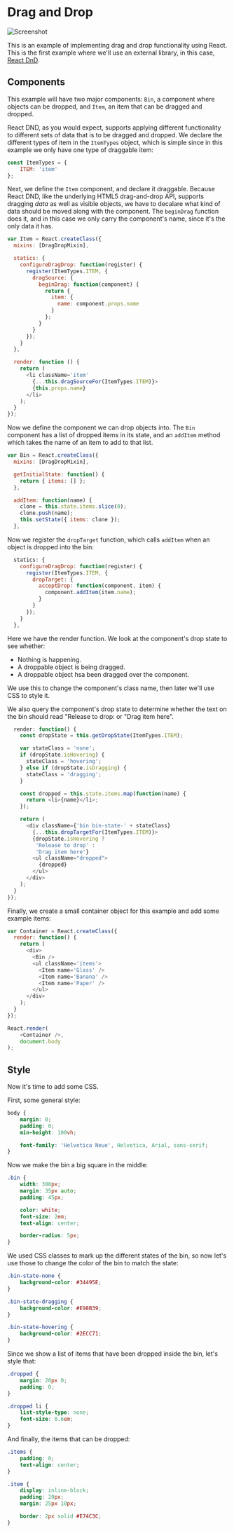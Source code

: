 # Drag and Drop

![Screenshot](screenshot.png)

This is an example of implementing drag and drop functionality using React. This
is the first example where we'll use an external library, in this case,
[React DnD][dnd].

[dnd]: https://github.com/gaearon/react-dnd

## Components

This example will have two major components: `Bin`, a component where objects
can be dropped, and `Item`, an item that can be dragged and dropped.

React DND, as you would expect, supports applying different functionality to
different sets of data that is to be dragged and dropped. We declare the
different types of item in the `ItemTypes` object, which is simple since in this
example we only have one type of draggable item:

```js
const ItemTypes = {
    ITEM: 'item'
};
```

Next, we define the `Item` component, and declare it draggable. Because React
DND, like the underlying HTML5 drag-and-drop API, supports dragging *data* as
well as visible objects, we have to decalare what kind of data should be moved
along with the component. The `beginDrag` function does it, and in this case we
only carry the component's name, since it's the only data it has.

```js
var Item = React.createClass({
  mixins: [DragDropMixin],

  statics: {
    configureDragDrop: function(register) {
      register(ItemTypes.ITEM, {
        dragSource: {
          beginDrag: function(component) {
            return {
              item: {
                name: component.props.name
              }
            };
          }
        }
      });
    }
  },

  render: function () {
    return (
      <li className='item'
        {...this.dragSourceFor(ItemTypes.ITEM)}>
        {this.props.name}
      </li>
    );
  }
});
```

Now we define the component we can drop objects into. The `Bin` component has a
list of dropped items in its state, and an `addItem` method which takes the name
of an item to add to that list.

```js
var Bin = React.createClass({
  mixins: [DragDropMixin],

  getInitialState: function() {
    return { items: [] };
  },

  addItem: function(name) {
    clone = this.state.items.slice(0);
    clone.push(name);
    this.setState({ items: clone });
  },
```

Now we register the `dropTarget` function, which calls `addItem` when an object
is dropped into the bin:

```js
  statics: {
    configureDragDrop: function(register) {
      register(ItemTypes.ITEM, {
        dropTarget: {
          acceptDrop: function(component, item) {
            component.addItem(item.name);
          }
        }
      });
    }
  },
```

Here we have the render function. We look at the component's drop state to see whether:

* Nothing is happening.
* A droppable object is being dragged.
* A droppable object hsa been dragged over the component.

We use this to change the component's class name, then later we'll use CSS to
style it.

We also query the component's drop state to determine whether the text on the
bin should read "Release to drop: or "Drag item here".

```js
  render: function() {
    const dropState = this.getDropState(ItemTypes.ITEM);

    var stateClass = 'none';
    if (dropState.isHovering) {
      stateClass = 'hovering';
    } else if (dropState.isDragging) {
      stateClass = 'dragging';
    }

    const dropped = this.state.items.map(function(name) {
      return <li>{name}</li>;
    });

    return (
      <div className={'bin bin-state-' + stateClass}
        {...this.dropTargetFor(ItemTypes.ITEM)}>
        {dropState.isHovering ?
         'Release to drop' :
         'Drag item here'}
        <ul className="dropped">
          {dropped}
        </ul>
      </div>
    );
  }
});
```

Finally, we create a small container object for this example and add some
example items:

```js
var Container = React.createClass({
  render: function() {
    return (
      <div>
        <Bin />
        <ul className='items'>
          <Item name='Glass' />
          <Item name='Banana' />
          <Item name='Paper' />
        </ul>
      </div>
    );
  }
});

React.render(
    <Container />,
    document.body
);
```

## Style

Now it's time to add some CSS.

First, some general style:

```css
body {
    margin: 0;
    padding: 0;
    min-height: 100vh;

    font-family: 'Helvetica Neue', Helvetica, Arial, sans-serif;
}
```

Now we make the bin a big square in the middle:

```css
.bin {
    width: 300px;
    margin: 35px auto;
    padding: 45px;

    color: white;
    font-size: 2em;
    text-align: center;

    border-radius: 5px;
}
```

We used CSS classes to mark up the different states of the bin, so now let's use
those to change the color of the bin to match the state:

```css
.bin-state-none {
    background-color: #34495E;
}

.bin-state-dragging {
    background-color: #E98B39;
}

.bin-state-hovering {
    background-color: #2ECC71;
}
```

Since we show a list of items that have been dropped inside the bin, let's style
that:

```css
.dropped {
    margin: 20px 0;
    padding: 0;
}

.dropped li {
    list-style-type: none;
    font-size: 0.6em;
}
```

And finally, the items that can be dropped:

```css
.items {
    padding: 0;
    text-align: center;
}

.item {
    display: inline-block;
    padding: 20px;
    margin: 25px 10px;

    border: 2px solid #E74C3C;
}
```
